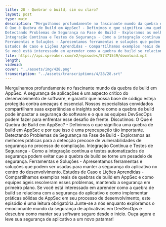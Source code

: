 ```yaml
---
title: 28 - Quebrar o build, sim ou claro?
layout: post
type: main
description: "Mergulhamos profundamente no fascinante mundo da quebra de build em AppSec. A segurança de aplicações é um aspecto crítico do desenvolvimento de software, e garantir que nossa base de código esteja protegida contra ameaças é essencial. Nossos especialistas convidados compartilham suas experiências e insights sobre como a quebra de build pode impactar a segurança do software e o que as equipes DevSecOps podem fazer para enfrentar esse desafio de frente. Discutimos:
O Que é Quebra de Build em AppSec? - Definimos o que significa uma quebra de build em AppSec e por que isso é uma preocupação tão importante.
Detectando Problemas de Segurança na Fase de Build - Exploramos as melhores práticas para a detecção precoce de vulnerabilidades de segurança no processo de compilação.
Integração Contínua e Testes de Segurança - Como a integração contínua e testes automatizados de segurança podem evitar que a quebra de build se torne um pesadelo de segurança.
Ferramentas e Soluções - Apresentamos ferramentas e soluções que podem ser usadas para manter a segurança do aplicativo no centro do desenvolvimento.
Estudos de Caso e Lições Aprendidas - Compartilhamos exemplos reais de quebras de build em AppSec e como equipes ágeis resolveram esses problemas, mantendo a segurança em primeiro plano.
Se você está interessado em aprender como a quebra de build se relaciona com a segurança do aplicativo e como implementar práticas sólidas de AppSec em seu processo de desenvolvimento, este episódio é uma leitura obrigatória.Junte-se a nós enquanto exploramos o emocionante mundo da segurança de aplicativos em DevSecOps e descubra como manter seu software seguro desde o início. Ouça agora e leve sua segurança de aplicativo a um novo patamar!"
file: https://api.spreaker.com/v2/episodes/57471549/download.mp3
length: 
videoid: 
cover: "../assets/img/428.png"
transcription: "../assets/transcriptions/4/28/28.srt"
---
```


Mergulhamos profundamente no fascinante mundo da quebra de build em AppSec. A segurança de aplicações é um aspecto crítico do desenvolvimento de software, e garantir que nossa base de código esteja protegida contra ameaças é essencial. Nossos especialistas convidados compartilham suas experiências e insights sobre como a quebra de build pode impactar a segurança do software e o que as equipes DevSecOps podem fazer para enfrentar esse desafio de frente. Discutimos:
O Que é Quebra de Build em AppSec? - Definimos o que significa uma quebra de build em AppSec e por que isso é uma preocupação tão importante.
Detectando Problemas de Segurança na Fase de Build - Exploramos as melhores práticas para a detecção precoce de vulnerabilidades de segurança no processo de compilação.
Integração Contínua e Testes de Segurança - Como a integração contínua e testes automatizados de segurança podem evitar que a quebra de build se torne um pesadelo de segurança.
Ferramentas e Soluções - Apresentamos ferramentas e soluções que podem ser usadas para manter a segurança do aplicativo no centro do desenvolvimento.
Estudos de Caso e Lições Aprendidas - Compartilhamos exemplos reais de quebras de build em AppSec e como equipes ágeis resolveram esses problemas, mantendo a segurança em primeiro plano.
Se você está interessado em aprender como a quebra de build se relaciona com a segurança do aplicativo e como implementar práticas sólidas de AppSec em seu processo de desenvolvimento, este episódio é uma leitura obrigatória.Junte-se a nós enquanto exploramos o emocionante mundo da segurança de aplicativos em DevSecOps e descubra como manter seu software seguro desde o início. Ouça agora e leve sua segurança de aplicativo a um novo patamar!
